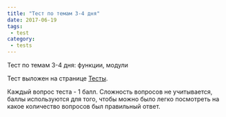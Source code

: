 ```yaml
---
title: "Тест по темам 3-4 дня"
date: 2017-06-19
tags:
 - test
category:
 - tests
---
```


Тест по темам 3-4 дня: функции, модули


Тест выложен на странице [Тесты](https://pyneng.github.io/tests/).

Каждый вопрос теста - 1 балл.
Сложность вопросов не учитывается, баллы используются для того,
чтобы можно было легко посмотреть на какое количество вопросов был правильный ответ.



